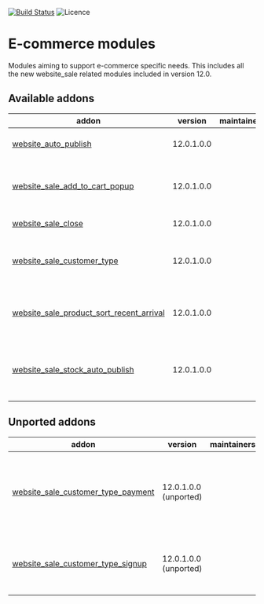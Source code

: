 [![Build Status](https://travis-ci.com/coopiteasy/cie-e-commerce.svg?branch=12.0)](https://travis-ci.com/coopiteasy/cie-e-commerce)
![Licence](https://img.shields.io/badge/licence-AGPL--3-blue.svg)

# E-commerce modules

Modules aiming to support e-commerce specific needs. This includes all 
the new website_sale related modules included in version 12.0.

<!-- prettier-ignore-start -->
[//]: # (addons)

Available addons
----------------
addon | version | maintainers | summary
--- | --- | --- | ---
[website_auto_publish](website_auto_publish/) | 12.0.1.0.0 |  | Base module for automatic (un)publishing
[website_sale_add_to_cart_popup](website_sale_add_to_cart_popup/) | 12.0.1.0.0 |  | Always show the add to cart popup in the e-commerce.
[website_sale_close](website_sale_close/) | 12.0.1.0.0 |  | Website Sale Close
[website_sale_customer_type](website_sale_customer_type/) | 12.0.1.0.0 |  | Let customer choose his type when accessing the e-commerce
[website_sale_product_sort_recent_arrival](website_sale_product_sort_recent_arrival/) | 12.0.1.0.0 |  | Let sort product on e-commerce by most recent arrival date.
[website_sale_stock_auto_publish](website_sale_stock_auto_publish/) | 12.0.1.0.0 |  | Allows the automatic (un)publishing of products according to the stock level


Unported addons
---------------
addon | version | maintainers | summary
--- | --- | --- | ---
[website_sale_customer_type_payment](website_sale_customer_type_payment/) | 12.0.1.0.0 (unported) |  | Restrict acquirers that a Customer Type can use on the e-commerce.
[website_sale_customer_type_signup](website_sale_customer_type_signup/) | 12.0.1.0.0 (unported) |  | Restrict Customer Type Signup on E-commerce

[//]: # (end addons)
<!-- prettier-ignore-end -->
